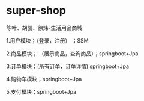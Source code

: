 # super-shop
陈叶、胡凯、徐炜-生活用品商城


1.用户模块；（登录，注册） ；SSM

2.商品模块； （展示商品，查询商品）；springboot+Jpa

3.订单模块；(所有订单，订单详情)  springboot+Jpa

4.购物车模块；springboot+Jpa

5.支付模块；springboot+Jpa
